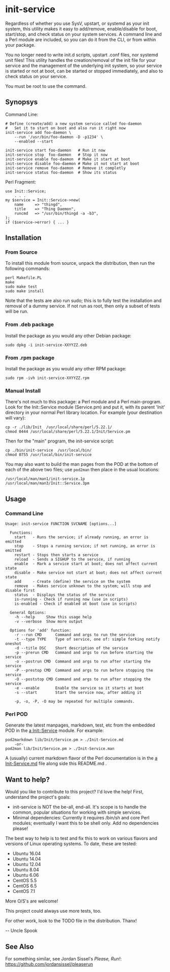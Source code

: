 # init-service
Regardless of whether you use SysV, upstart, or systemd as your init system,
this utility makes it easy to add/remove, enable/disable for boot, start/stop,
and check status on your system services.  A command line and a Perl module
are included, so you can do it from the CLI, or from within your package.

You no longer need to write init.d scripts, upstart .conf files, nor systemd
unit files!  This utility handles the creation/removal of the init file for
your service and the management of the underlying init system, so your service
is started or not at boot, can be started or stopped immediately, and also to
check status on your service.

You must be root to use the command.

## Synopsys

Command Line:

    # Define (create/add) a new system service called foo-daemon
    #   Set it to start on boot and also run it right now
    init-service add foo-daemon \
        --run '/usr/bin/foo-daemon -D -p1234' \
        --enabled --start

    init-service start foo-daemon   # Run it now
    init-service stop  foo-daemon   # Stop it now
    init-service enable foo-daemon  # Make it start at boot
    init-service disable foo-daemon # Make it not start at boot
    init-service remove foo-daemon  # Remove it completly
    init-service status foo-daemon  # Show its status

Perl Fragment:

    use Init::Service;
        . . .
    my $service = Init::Service->new(
        name     => "thingd",
        title    => "Thing Daemon",
        runcmd   => "/usr/bin/thingd -a -b3",
    );
    if ($service->error) { ... }

## Installation

### From Source

To install this module from source, unpack the distribution,
then run the following commands:

	perl Makefile.PL
	make
	sudo make test
	sudo make install

Note that the tests are also run sudo; this is to fully test the
installation and removal of a dummy service.  If not run as root,
then only a subset of tests will be run.

### From .deb package

Install the package as you would any other Debian package:

    sudo dpkg -i init-service-XXYYZZ.deb

### From .rpm package

Install the package as you would any other RPM package:

    sudo rpm -ivh init-service-XXYYZZ.rpm

### Manual Install

There's not much to this package: a Perl module and a Perl main-program.
Look for the Init::Service module (Service.pm) and put it, with its
parent 'Init' directory in your normal Perl library location.
For example (your destination will vary):

    cp -r ./lib/Init  /usr/local/share/perl/5.22.1/
    chmod 0444 /usr/local/share/perl/5.22.1/Init/Service.pm

Then for the "main" program, the init-service script:

    cp ./bin/init-service  /usr/local/bin/
    chmod 0755 /usr/local/bin/init-service

You may also want to build the man pages from the POD at the bottom
of each of the above two files; use `pod2man` then place in the usual
locations:

    /usr/local/man/man1/init-service.1p
    /usr/local/man/man3/Init::Service.3pm


## Usage

### Command Line
```
Usage: init-service FUNCTION SVCNAME [options...]

  Functions:
    start   - Runs the service; if already running, an error is emitted
    stop    - Stops a running service; if not running, an error is emitted
    restart - Stops then starts a service
    reload  - Sends a SIGHUP to the service, if running
    enable  - Mark a service start at boot; does not affect current state
    disable - Make service not start at boot; does not affect current state
    add     - Create (define) the service on the system
    remove  - Makes service unknown to the system; will stop and disable first
    status  - Displays the status of the service
    is-running - Check if running now (use in scripts)
    is-enabled - Check if enabled at boot (use in scripts)

  General Options:
    -h --help     Show this usage help
    -v --verbose  Show more output

  Options for 'add' function:
    -r --run CMD      Command and args to run the service
    -t --type TYPE    Type of service, one of: simple forking notify oneshot
    -d --title DSC    Short description of the service
    -p --prerun CMD   Command and args to run before starting the service
    -o --postrun CMD  Command and args to run after starting the service
    -P --prestop CMD  Command and args to run before stopping the service
    -O --poststop CMD Command and args to run after stopping the service
    -e --enable       Enable the service so it starts at boot
    -s --start        Start the service now, after adding it

    -p, -o, -P, -O may be repeated for multiple commands.
```
### Perl POD

Generate the latest manpages, markdown, test, etc from the embedded POD 
in the [a Init::Service](lib/Init/Service.pm) module.  For example:

    pod2markdown lib/Init/Service.pm > ./Init-Service.md
        -or-
    pod2man lib/Init/Service.pm > ./Init-Service.man

A (usually) current markdown flavor of the Perl documentation is in 
the [a Init-Service.md](Init-Service.md) file along side this README.md .

## Want to help?

Would you like to contribute to this project?  I'd love the help!
First, understand the project's goals:
* init-service is NOT the be-all, end-all.  It's scope is to handle
the common, popular situations for working with simple services.
* Minimal dependencies: Currently it requires /bin/sh and core Perl modules;
eventually I want this to be shell only.  Add no dependencies please!

The best way to help is to test and fix this to work on various flavors
and versions of Linux operating systems.  To date, these are tested:
* Ubuntu 16.04
* Ubuntu 14.04
* Ubuntu 12.04
* Ubuntu  8.04
* Ubuntu  6.06
* CentOS 5.5
* CentOS 6.5
* CentOS 7.1

More O/S's are welcome!  

This project could always use more tests, too.

For other work, look to the TODO file in the distribution.  Thanx!

-- Uncle Spook

## See Also

For something similar, see Jordan Sissel's *Please, Run!*: https://github.com/jordansissel/pleaserun
